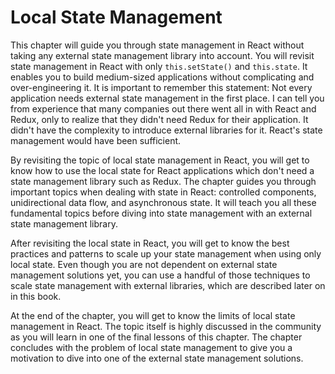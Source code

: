 # Local State Management

This chapter will guide you through state management in React without taking any external state management library into account. You will revisit state management in React with only `this.setState()` and `this.state`. It enables you to build medium-sized applications without complicating and over-engineering it. It is important to remember this statement: Not every application needs external state management in the first place. I can tell you from experience that many companies out there went all in with React and Redux, only to realize that they didn't need Redux for their application. It didn't have the complexity to introduce external libraries for it. React's state management would have been sufficient.

By revisiting the topic of local state management in React, you will get to know how to use the local state for React applications which don't need a state management library such as Redux. The chapter guides you through important topics when dealing with state in React: controlled components, unidirectional data flow, and asynchronous state. It will teach you all these fundamental topics before diving into state management with an external state management library.

After revisiting the local state in React, you will get to know the best practices and patterns to scale up your state management when using only local state. Even though you are not dependent on external state management solutions yet, you can use a handful of those techniques to scale state management with external libraries, which are described later on in this book.

At the end of the chapter, you will get to know the limits of local state management in React. The topic itself is highly discussed in the community as you will learn in one of the final lessons of this chapter. The chapter concludes with the problem of local state management to give you a motivation to dive into one of the external state management solutions.
